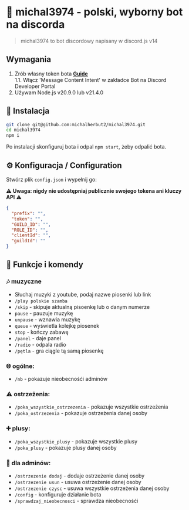 # 🤖 michal3974 - polski, wyborny bot na discorda

> michal3974 to bot discordowy napisany w discord.js v14

## Wymagania

1. Zrób własny token bota **[Guide](https://discordjs.guide/preparations/setting-up-a-bot-application.html#creating-your-bot)**  
   1.1. Włącz 'Message Content Intent' w zakładce Bot na Discord Developer Portal
2. Używam Node.js v20.9.0 lub v21.4.0

## 🚀 Instalacja

```sh
git clone git@github.com:michalherbut2/michal3974.git
cd michal3974
npm i
```

Po instalacji skonfiguruj bota i odpal `npm start`, żeby odpalić bota.

## ⚙️ Konfiguracja / Configuration

Stwórz plik `config.json` i wypełnij go:

⚠️ **Uwaga: nigdy nie udostępniaj publicznie swojego tokena ani kluczy API** ⚠️

```json
{
  "prefix": "",
  "token": "",
  "GUILD_ID": "",
  "ROLE_ID": "",
  "clientId": "",
  "guildId": ""
}
```

## 📝 Funkcje i komendy
### 🎶 muzyczne
- Słuchaj muzyki z youtube, podaj nazwe piosenki lub link
- `/play polskie szamba`
- `/skip` - skipuje aktualną pisoenkę lub o danym numerze
- `pause` - pauzuje muzykę
- `unpause` - wznawia muzykę
- `queue` - wyświetla kolejkę piosenek
- `stop` - kończy zabawę
- `/panel` - daje panel
- `/radio` - odpala radio
- `/pętla` - gra ciągle tą samą piosenkę

### 🌐 ogólne:
- `/nb` - pokazuje nieobecnośći adminów

### ⚠️ ostrzeżenia:
- `/poka_wszystkie_ostrzezenia` - pokazuje wszystkie ostrzeżenia
- `/poka_ostrzezenia` - pokazuje ostrzeżenia danej osoby

### ➕ plusy:
- `/poka_wszystkie_plusy` - pokazuje wszystkie plusy
- `/poka_plusy` - pokazuje plusy danej osoby

### 👷 dla adminów:
- `/ostrzezenie dodaj` - dodaje ostrzeżenie danej osoby
- `/ostrzezenie usun` - usuwa ostrzeżenie danej osoby
- `/ostrzezenie czysc` - usuwa wszystkie ostrzeżenia danej osoby
- `/config` - konfiguruje działanie bota 
- `/sprawdzaj_nieobecnosci` - sprawdza nieobecnośći
